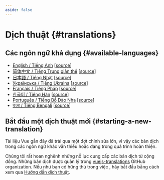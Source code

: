 ```yaml
---
aside: false
---
```


# Dịch thuật {#translations}

## Các ngôn ngữ khả dụng {#available-languages}

- [English / Tiếng Anh](https://vuejs.org/) [[source](https://github.com/vuejs/docs)]
- [简体中文 / Tiếng Trung giản thể](https://cn.vuejs.org/) [[source](https://github.com/vuejs-translations/docs-zh-cn)]
- [日本語 / Tiếng Nhật](https://ja.vuejs.org/) [[source](https://github.com/vuejs-translations/docs-ja)]
- [Українська / Tiếng Ukraina](https://ua.vuejs.org/) [[source](https://github.com/vuejs-translations/docs-uk)]
- [Français / Tiếng Pháp](https://fr.vuejs.org) [[source](https://github.com/vuejs-translations/docs-fr)]
- [한국어 / Tiếng Hàn](https://ko.vuejs.org) [[source](https://github.com/vuejs-translations/docs-ko)]
- [Português / Tiếng Bồ Đào Nha](https://pt.vuejs.org) [[source](https://github.com/vuejs-translations/docs-pt)]
- [বাংলা / Tiếng Bengali](https://bn.vuejs.org) [[source](https://github.com/vuejs-translations/docs-bn)]

<!-- ## Work in Progress Languages {#work-in-progress-languages} -->

## Bắt đầu một dịch thuật mới {#starting-a-new-translation}

Tài liệu Vue gần đây đã trải qua một đợt chỉnh sửa lớn, vì vậy các bản dịch trong các ngôn ngữ khác vẫn thiếu hoặc đang trong quá trình hoàn thiện.

Chúng tôi rất hoan nghênh những nỗ lực cung cấp các bản dịch từ cộng đồng. Những bản dịch được quản lý trong [vuejs-translations](https://github.com/vuejs-translations/) GitHub organization. Nếu như bạn có hứng thú trong việc , hãy bắt đầu bằng cách xem qua [Hướng dẫn dịch thuật](https://github.com/vuejs-translations/guidelines/blob/main/README.md).